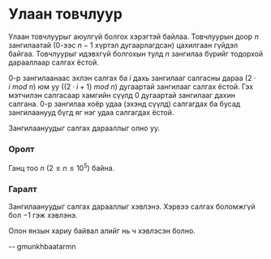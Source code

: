 Улаан товчлуур
==============
Улаан товчлуурыг аюулгүй болгох хэрэгтэй байлаа. Товчлуурын доор $n$ зангилаатай
($0$-ээс $n-1$ хүртэл дугаарлагдсан) цахилгаан гүйдэл байгаа. Товчлуурыг
идэвхгүй болгохын тулд $n$ зангилаа бүрийг тодорхой дарааллаар салгах ёстой.

$0$-р зангилаанаас эхлэн салгах ба $i$ дахь зангилааг салгасны дараа ($2·i \
mod\  n$) юм уу ($(2·i+1) \ mod\ n$) дугаартай зангилааг салгах ёстой. Гэх
мэтчилэн салгасаар хамгийн сүүлд $0$ дугаартай зангилааг дахин салгана. $0$-р
зангилаа хоёр удаа (эхэнд сүүлд) салгагдах ба бусад зангилаанууд бүгд яг нэг
удаа салгагдах ёстой.

Зангилаануудыг салгах дарааллыг олно уу.


### Оролт
Ганц тоо $n$ ($2 ≤ n ≤ 10^5$) байна.


### Гаралт
Зангилаануудыг салгах дарааллыг хэвлэнэ. Хэрвээ салгах боломжгүй бол $-1$ гэж
хэвлэнэ.

Олон янзын хариу байвал алийг нь ч хэвлэсэн болно.

-- gmunkhbaatarmn

